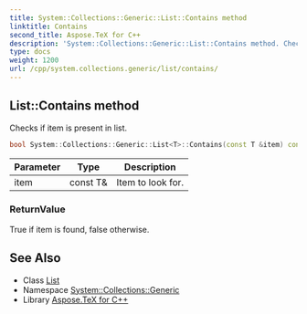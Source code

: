 ```yaml
---
title: System::Collections::Generic::List::Contains method
linktitle: Contains
second_title: Aspose.TeX for C++
description: 'System::Collections::Generic::List::Contains method. Checks if item is present in list in C++.'
type: docs
weight: 1200
url: /cpp/system.collections.generic/list/contains/
---
```

## List::Contains method


Checks if item is present in list.

```cpp
bool System::Collections::Generic::List<T>::Contains(const T &item) const override
```


| Parameter | Type | Description |
| --- | --- | --- |
| item | const T\& | Item to look for. |

### ReturnValue

True if item is found, false otherwise.

## See Also

* Class [List](../)
* Namespace [System::Collections::Generic](../../)
* Library [Aspose.TeX for C++](../../../)
